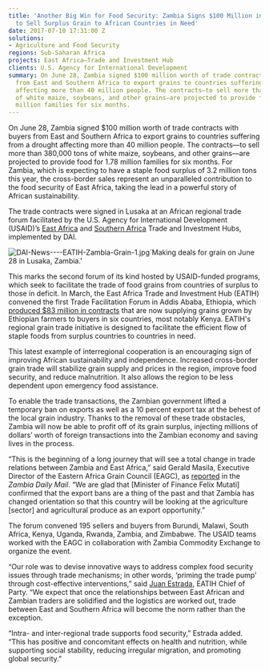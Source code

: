 ```yaml
---
title: 'Another Big Win for Food Security: Zambia Signs $100 Million in Contracts
  to Sell Surplus Grain to African Countries in Need'
date: 2017-07-10 17:31:00 Z
solutions:
- Agriculture and Food Security
regions: Sub-Saharan Africa
projects: East Africa—Trade and Investment Hub
clients: U.S. Agency for International Development
summary: On June 28, Zambia signed $100 million worth of trade contracts with buyers
  from East and Southern Africa to export grains to countries suffering from a drought
  affecting more than 40 million people. The contracts—to sell more than 380,000 tons
  of white maize, soybeans, and other grains—are projected to provide food for 1.3
  million families for six months.
---
```


On June 28, Zambia signed $100 million worth of trade contracts with buyers from East and Southern Africa to export grains to countries suffering from a drought affecting more than 40 million people. The contracts—to sell more than 380,000 tons of white maize, soybeans, and other grains—are projected to provide food for 1.78 million families for six months. For Zambia, which is expecting to have a staple food surplus of 3.2 million tons this year, the cross-border sales represent an unparalleled contribution to the food security of East Africa, taking the lead in a powerful story of African sustainability.

The trade contracts were signed in Lusaka at an African regional trade forum facilitated by the U.S. Agency for International Development (USAID)’s [East Africa](https://www.dai.com/our-work/projects/east-africa-trade-and-investment-hub-tih) and [Southern Africa](https://www.dai.com/our-work/projects/southern-africa-trade-hub-sath) Trade and Investment Hubs, implemented by DAI.

![DAI-News----EATIH-Zambia-Grain-1.jpg](/uploads/DAI-News----EATIH-Zambia-Grain-1.jpg)`Making deals for grain on June 28 in Lusaka, Zambia.'

This marks the second forum of its kind hosted by USAID-funded programs, which seek to facilitate the trade of food grains from countries of surplus to those in deficit. In March, the East Africa Trade and Investment Hub (EATIH) convened the first Trade Facilitation Forum in Addis Ababa, Ethiopia, which [produced $83 million in contracts](http://dai-global-developments.com/articles/83-million-grain-deal-between-east-african-countries-demonstrates-how-east-africa-can-feed-itself/?utm_source=daidotcom) that are now supplying grains grown by Ethiopian farmers to buyers in six countries, most notably Kenya. EATIH's regional grain trade initiative is designed to facilitate the efficient flow of staple foods from surplus countries to countries in need.

This latest example of interregional cooperation is an encouraging sign of improving African sustainability and independence. Increased cross-border grain trade will stabilize grain supply and prices in the region, improve food security, and reduce malnutrition. It also allows the region to be less dependent upon emergency food assistance.

To enable the trade transactions, the Zambian government lifted a temporary ban on exports as well as a 10 percent export tax at the behest of the local grain industry. Thanks to the removal of these trade obstacles, Zambia will now be able to profit off of its grain surplus, injecting millions of dollars’ worth of foreign transactions into the Zambian economy and saving lives in the process.
 
“This is the beginning of a long journey that will see a total change in trade relations between Zambia and East Africa,” said Gerald Masila, Executive Director of the Eastern Africa Grain Council (EAGC), as [reported](https://www.daily-mail.co.zm/zamace-will-boost-zambia-east-africa-trade-relations/) in the *Zambia Daily Mail*. “We are glad that [Minister of Finance Felix Mutati] confirmed that the export bans are a thing of the past and that Zambia has changed orientation so that this country will be looking at the agriculture [sector] and agricultural produce as an export opportunity.”

The forum convened 195 sellers and buyers from Burundi, Malawi, South Africa, Kenya, Uganda, Rwanda, Zambia, and Zimbabwe. The USAID teams worked with the EAGC in collaboration with Zambia Commodity Exchange to organize the event.
 
“Our role was to devise innovative ways to address complex food security issues through trade mechanisms; in other words, ‘priming the trade pump’ through cost-effective interventions,” said [Juan Estrada](https://www.dai.com/who-we-are/our-team/juan-estrada-valle), EATIH Chief of Party. “We expect that once the relationships between East African and Zambian traders are solidified and the logistics are worked out, trade between East and Southern Africa will become the norm rather than the exception.

“Intra- and inter-regional trade supports food security,” Estrada added. “This has positive and concomitant effects on health and nutrition, while supporting social stability, reducing irregular migration, and promoting global security.” 